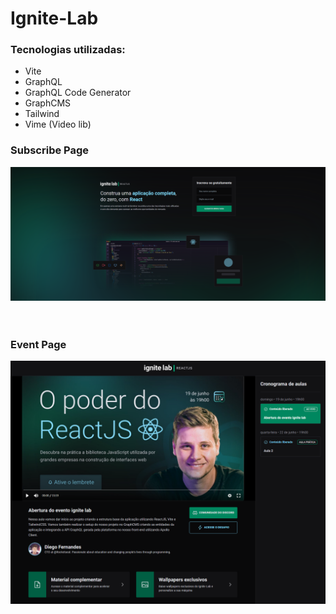 # Ignite-Lab

### Tecnologias utilizadas:
<ul>
  <li>Vite</li>
  <li>GraphQL</li>
  <li>GraphQL Code Generator</li>
  <li>GraphCMS</li>
  <li>Tailwind</li>
  <li>Vime (Video lib)</li>
</ul>

### Subscribe Page

<div 
    style="
        display: flex; 
        align-items: center; 
        justify-content: center;
        margin: 10px 0 60px 0;
    "
>
    <img src="./github/home.png">
</div>

### Event Page

<div 
    style="
        display: flex; 
        align-items: center; 
        justify-content: center;
        margin: 10px 0 60px 0;
    "
>
    <img src="./github/video.png">
</div>
